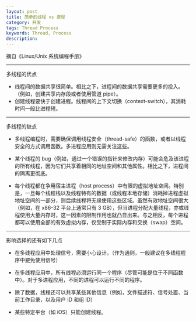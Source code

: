 ```yaml
---
layout: post
title: 简单的线程 vs 进程
category: 开发
tags: Thread Process
keywords: Thread, Process
description:
---
```


摘自《Linux/Unix 系统编程手册》

***

多线程的优点

* 线程间的数据共享很简单。相比之下，进程间的数据共享需要更多的投入。（例如，创建共享内存段或者使用管道 pipe）。
* 创建线程要快于创建进程。线程间的上下文切换（context-switch），其消耗时间一般比进程短。

***

多线程的缺点

* 多线程编程时，需要确保调用线程安全（thread-safe）的函数，或者以线程安全的方式调用函数。多进程应用则无需关注这些。

* 某个线程的 bug（例如，通过一个错误的指针来修改内存）可能会危及该进程的所有线程，因为它们共享着相同的地址空间和其他属性。相比之下，进程间的隔离更彻底。

* 每个线程都在争用宿主进程（host process）中有限的虚拟地址空间。特别是，一旦每个线程栈以及线程特有的数据（或线程本地存储）消耗掉进程虚拟地址空间的一部分，则后续线程将无缘使用这些区域。虽然有效地址空间很大（例如，在 x86-32 平台上通常只有 3 GB），但当进程分配大量线程，亦或线程使用大量内存时，这一因素的限制作用也就凸显出来。与之相反，每个进程都可以使用全部的有效虚拟内存，仅受制于实际内存和交换（swap）空间。

***

影响选择的还有如下几点

* 在多线程应用中处理信号，需要小心设计。（作为通则，一般建议在多线程程序中避免使用信号）

* 在多线程应用中，所有线程必须运行同一个程序（尽管可能是位于不同函数中）。对于多进程应用，不同的进程可以运行不同的程序。

* 除了数据，线程还可以共享某些其他信息（例如，文件描述符、信号处置、当前工作目录，以及用户 ID 和组 ID）

* 某些特定平台（如 iOS）只能创建线程。
